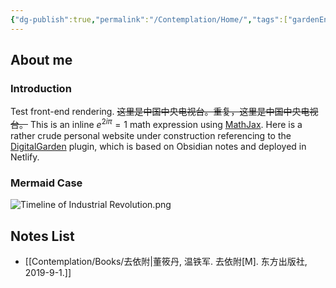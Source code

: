 ```yaml
---
{"dg-publish":true,"permalink":"/Contemplation/Home/","tags":["gardenEntry"]}
---
```


## About me
### Introduction
Test front-end rendering. 
~~这里是中国中央电视台。重复，这里是中国中央电视台。~~ This is an inline $e^{2i\pi} = 1$ math expression using [MathJax](https://docs.mathjax.org/en/latest/basic/mathjax.html).
Here is a rather crude personal website under construction referencing to the [DigitalGarden](https://github.com/oleeskild/Obsidian-Digital-Garden) plugin, which is based on Obsidian notes and deployed in Netlify.

### Mermaid Case
![Timeline of Industrial Revolution.png](/img/user/Contemplation/attachments/Timeline%20of%20Industrial%20Revolution.png)

## Notes  List
- [[Contemplation/Books/去依附\|董筱丹, 温铁军. 去依附[M]. 东方出版社, 2019-9-1.]]